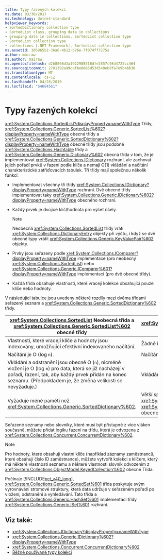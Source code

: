 ```yaml
---
title: Typy řazených kolekcí
ms.date: 03/30/2017
ms.technology: dotnet-standard
helpviewer_keywords:
- SortedDictionary collection type
- SortedList class, grouping data in collections
- grouping data in collections, SortedList collection type
- SortedList collection type
- collections [.NET Framework], SortedList collection type
ms.assetid: 3db965b2-36a6-4b12-b76e-7f074ff7275a
author: mairaw
ms.author: mairaw
ms.openlocfilehash: d2b8866d3a1922988518dfe2857c98d4725cc464
ms.sourcegitcommit: 2701302a99cafbe0d86d53d540eb0fa7e9b46b36
ms.translationtype: MT
ms.contentlocale: cs-CZ
ms.lasthandoff: 04/28/2019
ms.locfileid: "64664561"
---
```

# <a name="sorted-collection-types"></a>Typy řazených kolekcí
<xref:System.Collections.SortedList?displayProperty=nameWithType> Třídy, <xref:System.Collections.Generic.SortedList%602?displayProperty=nameWithType> obecné třídy a <xref:System.Collections.Generic.SortedDictionary%602?displayProperty=nameWithType> obecné třídy jsou podobné <xref:System.Collections.Hashtable> třídy a <xref:System.Collections.Generic.Dictionary%602> obecná třída v tom, že je implementovat <xref:System.Collections.IDictionary> rozhraní, ale zachovat jejich pořadí prvků v řazení podle klíče a nemají O(1) vkládání a načítání charakteristické zatřiďovacích tabulek. Tři třídy mají společnou několik funkcí:  
  
- Implementovat všechny tři třídy <xref:System.Collections.IDictionary?displayProperty=nameWithType> rozhraní. Dvě obecné třídy implementovat taky <xref:System.Collections.Generic.IDictionary%602?displayProperty=nameWithType> obecného rozhraní.  
  
- Každý prvek je dvojice klíč/hodnota pro výčet účely.  
  
    > [!NOTE]
    >  Neobecná <xref:System.Collections.SortedList> třídy vrátí <xref:System.Collections.DictionaryEntry> objekty při výčtu, i když se dvě obecné typy vrátit <xref:System.Collections.Generic.KeyValuePair%602> objekty.  
  
- Prvky jsou seřazeny podle <xref:System.Collections.IComparer?displayProperty=nameWithType> implementace (pro neobecný <xref:System.Collections.SortedList>) nebo <xref:System.Collections.Generic.IComparer%601?displayProperty=nameWithType> implementaci (pro dvě obecné třídy).  
  
- Každá třída obsahuje vlastnosti, které vracejí kolekce obsahující pouze klíče nebo hodnoty.  
  
 V následující tabulce jsou uvedeny některé rozdíly mezi dvěma třídami seřazený seznam a <xref:System.Collections.Generic.SortedDictionary%602> třídy.  
  
|<xref:System.Collections.SortedList> Neobecná třída a <xref:System.Collections.Generic.SortedList%602> obecné třídy|<xref:System.Collections.Generic.SortedDictionary%602> Obecné třídy|  
|--------------------------------------------------------------------------------------------------------------------------------------------------------------------------------------------------------------------------------------------------------------------------------------------------------------------------------|--------------------------------------------------------------------------------------------------------------------------------------------------------------------------|  
|Vlastnosti, které vracejí klíče a hodnoty jsou indexovány, umožňující efektivní indexovaného načítání.|Žádné indexované načítání.|  
|Načítání je O (log `n`).|Načítání je O (log `n`).|  
|Vkládání a odstranění jsou obecně O (`n`), nicméně vložení je O (log `n`) pro data, která se již nacházejí v pořadí, řazení, tak, aby každý prvek přidán na konec seznamu. (Předpokladem je, že změna velikosti se nevyžaduje.)|Vkládání a odstranění jsou O (log `n`).|  
|Vyžaduje méně paměti než <xref:System.Collections.Generic.SortedDictionary%602>.|Větší spotřebu paměti než <xref:System.Collections.SortedList> neobecná třída a <xref:System.Collections.Generic.SortedList%602> obecnou třídu.|  
  
 Seřazené seznamy nebo slovníky, které musí být přístupné z více vláken současně, můžete přidat logiku řazení na třídu, která je odvozena z <xref:System.Collections.Concurrent.ConcurrentDictionary%602>.  
  
> [!NOTE]
>  Pro hodnoty, které obsahují vlastní klíče (například záznamy zaměstnanců, které obsahují číslo ID zaměstnance), můžete vytvořit kolekci s klíčem, který má některé vlastnosti seznamu a některé vlastnosti slovník odvozením z <xref:System.Collections.ObjectModel.KeyedCollection%602> obecné Třída.  
  
 Počínaje [!INCLUDE[net_v40_long](../../../includes/net-v40-long-md.md)], <xref:System.Collections.Generic.SortedSet%601> třída poskytuje svým vyrovnávání stromové struktury, která data udržuje v seřazeném pořadí po vložení, odstranění a vyhledávání. Tato třída a <xref:System.Collections.Generic.HashSet%601> implementaci třídy <xref:System.Collections.Generic.ISet%601> rozhraní.  
  
## <a name="see-also"></a>Viz také:

- <xref:System.Collections.IDictionary?displayProperty=nameWithType>
- <xref:System.Collections.Generic.IDictionary%602?displayProperty=nameWithType>
- <xref:System.Collections.Concurrent.ConcurrentDictionary%602>
- [Běžně používané typy kolekcí](../../../docs/standard/collections/commonly-used-collection-types.md)
